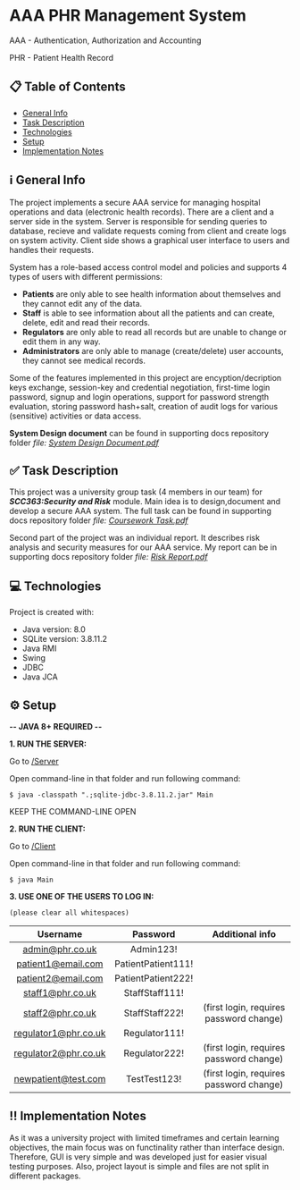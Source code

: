 # AAA PHR Management System

AAA - Authentication, Authorization and Accounting

PHR - Patient Health Record

## :clipboard: Table of Contents 
  - [General Info](#information_source-general-info)
  - [Task Description](#white_check_mark-task-description)
  - [Technologies](#computer-technologies)
  - [Setup](#gear-setup)
  - [Implementation Notes](#bangbang-implementation-notes)

## :information_source: General Info
The project implements a secure AAA service for managing hospital operations and data (electronic health records). 
There are a client and a server side in the system. Server is responsible for sending queries to database, recieve and validate requests coming from client and create logs on system activity. Client side shows a graphical user interface to users and handles their requests.

System has a role-based access control model and policies and supports 4 types of users with different permissions:
 -  **Patients** are only able to see health information about themselves and they cannot edit any of the data.
 -  **Staff** is able to see information about all the patients and can create, delete, edit and read their records.
 -  **Regulators** are only able to read all records but are unable to change or edit them in any way.
 -  **Administrators** are only able to manage (create/delete) user accounts, they cannot see medical records.

Some of the features implemented in this project are encyption/decription keys exchange, session-key and credential negotiation, first-time login password, signup and login operations, support for password strength evaluation, storing password hash+salt, creation of audit logs for various (sensitive) activities or data access.

**System Design document** can be found in supporting docs repository folder *file: [System Design Document.pdf](https://github.com/agoidin/Patients-Health-Records-Management-System/blob/master/SupportingDocs/System%20Design%20Document.pdf)*
## :white_check_mark: Task Description
This project was a university group task (4 members in our team) for ***SCC363:Security and Risk*** module. Main idea is to design,document and develop a secure AAA system. The full task can be found in supporting docs repository folder *file: [Coursework Task.pdf](https://github.com/agoidin/Patients-Health-Records-Management-System/blob/master/SupportingDocs/Coursework%20Task.pdf)*

Second part of the project was an individual report. It describes risk analysis and security measures for our AAA service. My report can be in supporting docs repository folder *file: [Risk Report.pdf](https://github.com/agoidin/Patients-Health-Records-Management-System/blob/master/SupportingDocs/Risk%20Report.pdf)*
	
## :computer: Technologies
Project is created with:
* Java version: 8.0
* SQLite version: 3.8.11.2
* Java RMI
* Swing
* JDBC
* Java JCA
	
## :gear: Setup

**-- JAVA 8+ REQUIRED --**

**1. RUN THE SERVER:**

Go to [/Server](https://github.com/agoidin/Patients-Health-Records-Management-System/tree/master/Server)

Open command-line in that folder and run following command:

```
$ java -classpath ".;sqlite-jdbc-3.8.11.2.jar" Main
```

KEEP THE COMMAND-LINE OPEN

**2. RUN THE CLIENT:**

Go to [/Client](https://github.com/agoidin/Patients-Health-Records-Management-System/tree/master/Client)

Open command-line in that folder and run following command:

```
$ java Main
```

**3. USE ONE OF THE USERS TO LOG IN:**

	(please clear all whitespaces)

|       Username       |      Password      |             Additional info             |
| :------------------: | :----------------: | :-------------------------------------: |
|   admin@phr.co.uk    |     Admin123!      |                                         |
|  patient1@email.com  | PatientPatient111! |                                         |
|  patient2@email.com  | PatientPatient222! |                                         |
|   staff1@phr.co.uk   |   StaffStaff111!   |                                         |
|   staff2@phr.co.uk   |   StaffStaff222!   | (first login, requires password change) |
| regulator1@phr.co.uk |   Regulator111!    |                                         |
| regulator2@phr.co.uk |   Regulator222!    | (first login, requires password change) |
| newpatient@test.com  |    TestTest123!    | (first login, requires password change) |



## :bangbang: Implementation Notes
As it was a university project with limited timeframes and certain learning objectives, the main focus was on functinality rather than interface design. Therefore, GUI is very simple and was developed just for easier visual testing purposes. Also, project layout is simple and files are not split in different packages.
